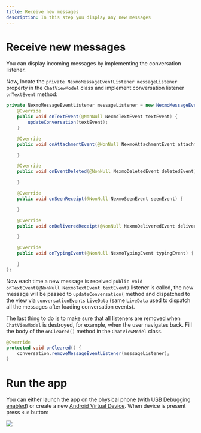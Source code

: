 ```yaml
---
title: Receive new messages
description: In this step you display any new messages
---
```


# Receive new messages

You can display incoming messages by implementing the conversation listener.


Now, locate the `private NexmoMessageEventListener messageListener` property in the `ChatViewModel` class and implement conversation listener `onTextEvent` method:

```java
private NexmoMessageEventListener messageListener = new NexmoMessageEventListener() {
    @Override
    public void onTextEvent(@NonNull NexmoTextEvent textEvent) {
        updateConversation(textEvent);
    }

    @Override
    public void onAttachmentEvent(@NonNull NexmoAttachmentEvent attachmentEvent) {

    }

    @Override
    public void onEventDeleted(@NonNull NexmoDeletedEvent deletedEvent) {

    }

    @Override
    public void onSeenReceipt(@NonNull NexmoSeenEvent seenEvent) {

    }

    @Override
    public void onDeliveredReceipt(@NonNull NexmoDeliveredEvent deliveredEvent) {

    }

    @Override
    public void onTypingEvent(@NonNull NexmoTypingEvent typingEvent) {

    }
};
```

Now each time a new message is received `public void onTextEvent(@NonNull NexmoTextEvent textEvent)` listener is called, the new message will be passed to `updateConversation(` method and dispatched to the view via `conversationEvents` `LiveData` (same `LiveData` used to dispatch all the messages after loading conversation events).

The last thing to do is to make sure that all listeners are removed when `ChatViewModel` is destroyed, for example, when the user navigates back. Fill the body of the `onCleared()` method in the `ChatViewModel` class.

```java
@Override
protected void onCleared() {
    conversation.removeMessageEventListener(messageListener);
}
```

# Run the app

You can either launch the app on the physical phone (with [USB Debugging enabled](https://developer.android.com/studio/debug/dev-options#enable)) or create a new [Android Virtual Device](https://developer.android.com/studio/run/managing-avds). When device is present press `Run` button: 

![](/screenshots/tutorials/client-sdk/android-shared/launch-app.png)
